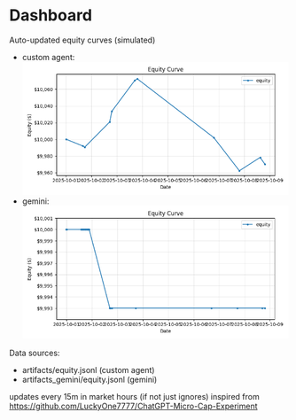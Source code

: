 # Dashboard

Auto-updated equity curves (simulated)

- custom agent: ![Equity Curve](artifacts/equity.png?v=85f0860)
- gemini: ![Equity Curve (Gemini)](artifacts_gemini/equity.png?v=85f0860)

Data sources:
- artifacts/equity.jsonl (custom agent)
- artifacts_gemini/equity.jsonl (gemini)

updates every 15m in market hours (if not just ignores)
inspired from https://github.com/LuckyOne7777/ChatGPT-Micro-Cap-Experiment